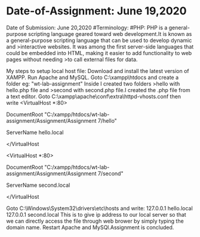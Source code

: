 <h1>Date-of-Assignment: June 19,2020</h1>
Date of Submission: June 20,2020
#Terminology:
#PHP:
PHP is a general-purpose scripting language geared toward web development.It is known as a general-purpose scripting language that can be used to develop dynamic and >interactive websites. It was among the first server-side languages that could be embedded into HTML, making it easier to add functionality to web pages without needing >to call external files for data.

My steps to setup local host file:
Download and install the latest version of XAMPP.
Run Apache and MySQL.
Goto C:\xampp\htdocs and create a folder eg: "wt-lab-assignment"
Inside I created two folders >hello with hello.php file and >second with second.php file.I created the .php file from a text editor.
Goto C:\xampp\apache\conf\extra\httpd-vhosts.conf then write
<VirtualHost *:80>

DocumentRoot "C:/xampp/htdocs/wt-lab-assignment/Assignment/Assignment 7/hello"

ServerName hello.local

</VirtualHost

<VirtualHost *:80>

DocumentRoot "C:/xampp/htdocs/wt-lab-assignment/Assignment/Assignment 7/second"

ServerName second.local

</VirtualHost

Goto C:\Windows\System32\drivers\etc\hosts and write:
127.0.0.1 hello.local
127.0.0.1 second.local
This is to give ip address to our local server so that we can directly access the file through web brower by simply typing the domain name.
Restart Apache and MySQl.Assignment is concluded.
